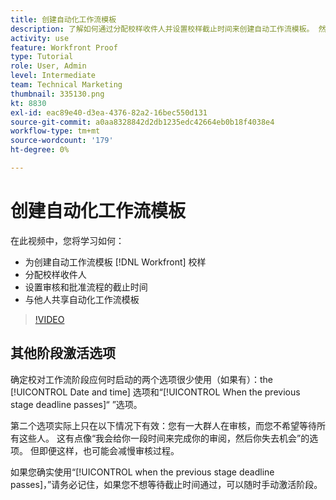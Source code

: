 ```yaml
---
title: 创建自动化工作流模板
description: 了解如何通过分配校样收件人并设置校样截止时间来创建自动工作流模板。 然后，与其他用户共享该模板。
activity: use
feature: Workfront Proof
type: Tutorial
role: User, Admin
level: Intermediate
team: Technical Marketing
thumbnail: 335130.png
kt: 8830
exl-id: eac89e40-d3ea-4376-82a2-16bec550d131
source-git-commit: a0aa8328842d2db1235edc42664eb0b18f4038e4
workflow-type: tm+mt
source-wordcount: '179'
ht-degree: 0%

---
```


# 创建自动化工作流模板

在此视频中，您将学习如何：

* 为创建自动工作流模板 [!DNL  Workfront] 校样
* 分配校样收件人
* 设置审核和批准流程的截止时间
* 与他人共享自动化工作流模板

>[!VIDEO](https://video.tv.adobe.com/v/335130/?quality=12)

## 其他阶段激活选项

确定校对工作流阶段应何时启动的两个选项很少使用（如果有）：the [!UICONTROL Date and time] 选项和“[!UICONTROL When the previous stage deadline passes]“ ”选项。

第二个选项实际上只在以下情况下有效：您有一大群人在审核，而您不希望等待所有这些人。 这有点像“我会给你一段时间来完成你的审阅，然后你失去机会”的选项。 但即便这样，也可能会减慢审核过程。

如果您确实使用“[!UICONTROL when the previous stage deadline passes]，”请务必记住，如果您不想等待截止时间通过，可以随时手动激活阶段。

<!--
Lean More URLs
-->
